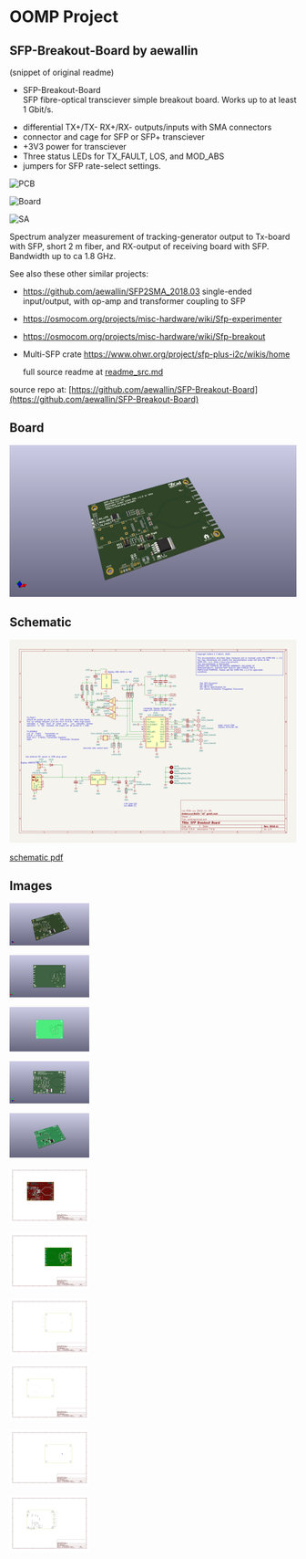 # OOMP Project  
## SFP-Breakout-Board  by aewallin  
  
(snippet of original readme)  
  
- SFP-Breakout-Board  
SFP fibre-optical transciever simple breakout board. Works up to at least 1 Gbit/s.  
  
* differential TX+/TX- RX+/RX- outputs/inputs with SMA connectors  
* connector and cage for SFP or SFP+ transciever  
* +3V3 power for transciever  
* Three status LEDs for TX_FAULT, LOS, and MOD_ABS  
* jumpers for SFP rate-select settings.  
  
![PCB](SFP_breakout_PCB.png "PCB image")  
  
![Board](doc/20210820_SFPboard.jpg "PCB image 2")  
  
![SA](doc/2021-08-20_SFPboard_tx_to_rx_2boards.png "Spectrum analyzer")  
  
Spectrum analyzer measurement of tracking-generator output to Tx-board with SFP, short 2 m fiber, and RX-output of receiving board with SFP. Bandwidth up to ca 1.8 GHz.  
  
See also these other similar projects:  
  
* https://github.com/aewallin/SFP2SMA_2018.03  single-ended input/output, with op-amp and transformer coupling to SFP  
* https://osmocom.org/projects/misc-hardware/wiki/Sfp-experimenter  
* https://osmocom.org/projects/misc-hardware/wiki/Sfp-breakout  
* Multi-SFP crate https://www.ohwr.org/project/sfp-plus-i2c/wikis/home  
  
  full source readme at [readme_src.md](readme_src.md)  
  
source repo at: [https://github.com/aewallin/SFP-Breakout-Board](https://github.com/aewallin/SFP-Breakout-Board)  
## Board  
  
[![working_3d.png](working_3d_600.png)](working_3d.png)  
## Schematic  
  
[![working_schematic.png](working_schematic_600.png)](working_schematic.png)  
  
[schematic pdf](working_schematic.pdf)  
## Images  
  
[![working_3d.png](working_3d_140.png)](working_3d.png)  
  
[![working_3d_back.png](working_3d_back_140.png)](working_3d_back.png)  
  
[![working_3D_bottom.png](working_3D_bottom_140.png)](working_3D_bottom.png)  
  
[![working_3d_front.png](working_3d_front_140.png)](working_3d_front.png)  
  
[![working_3D_top.png](working_3D_top_140.png)](working_3D_top.png)  
  
[![working_assembly_page_01.png](working_assembly_page_01_140.png)](working_assembly_page_01.png)  
  
[![working_assembly_page_02.png](working_assembly_page_02_140.png)](working_assembly_page_02.png)  
  
[![working_assembly_page_03.png](working_assembly_page_03_140.png)](working_assembly_page_03.png)  
  
[![working_assembly_page_04.png](working_assembly_page_04_140.png)](working_assembly_page_04.png)  
  
[![working_assembly_page_05.png](working_assembly_page_05_140.png)](working_assembly_page_05.png)  
  
[![working_assembly_page_06.png](working_assembly_page_06_140.png)](working_assembly_page_06.png)  
